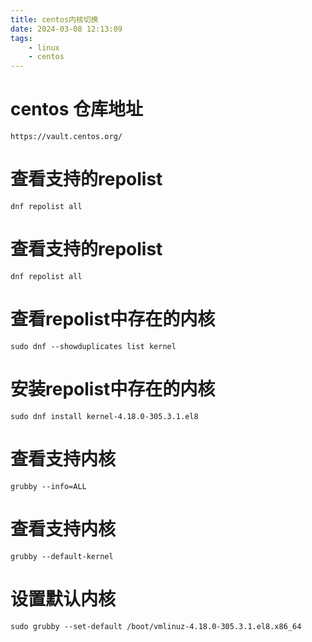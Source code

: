 ```yaml
---
title: centos内核切换
date: 2024-03-08 12:13:09
tags:
    - linux
    - centos
---
```

# centos 仓库地址
```shell
https://vault.centos.org/
```
# 查看支持的repolist
```shell
dnf repolist all
```

# 查看支持的repolist
```shell
dnf repolist all
```

# 查看repolist中存在的内核
```shell
sudo dnf --showduplicates list kernel
```

# 安装repolist中存在的内核
```shell
sudo dnf install kernel-4.18.0-305.3.1.el8
```

# 查看支持内核
```shell
grubby --info=ALL
```

# 查看支持内核
```shell
grubby --default-kernel
```

# 设置默认内核
```shell
sudo grubby --set-default /boot/vmlinuz-4.18.0-305.3.1.el8.x86_64
```